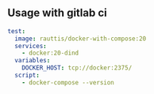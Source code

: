 ## Usage with gitlab ci
```yml
test:
  image: rauttis/docker-with-compose:20
  services:
    - docker:20-dind
  variables:
    DOCKER_HOST: tcp://docker:2375/
  script:
    - docker-compose --version
```
